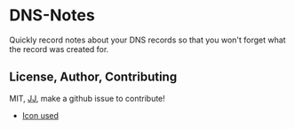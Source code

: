 # DNS-Notes
Quickly record notes about your DNS records so that you won't forget what the record was created for.

## License, Author, Contributing
MIT, [JJ](https://github.com/Jaimeloeuf), make a github issue to contribute!

- [Icon used](https://www.veryicon.com/icons/internet--web/internet-simple-icon/dns-modification.html)
